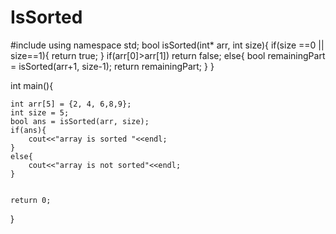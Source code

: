 # IsSorted
#include<iostream>
using namespace std;
bool isSorted(int* arr, int size){
	if(size ==0 || size==1){
		return true;
	}
	if(arr[0]>arr[1])
	return false;
	else{
		bool remainingPart = isSorted(arr+1, size-1);
		return remainingPart;
	}
}

int main(){
	
	int arr[5] = {2, 4, 6,8,9};
	int size = 5;
	bool ans = isSorted(arr, size);
	if(ans){
		cout<<"array is sorted "<<endl;
	}
	else{
		cout<<"array is not sorted"<<endl;
	}
	
	
	return 0;
}
